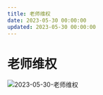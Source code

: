 ```yaml
---
title: 老师维权
date: 2023-05-30 00:00:00
updated: 2023-05-30 00:00:00
---
```


# 老师维权

![2023-05-30-老师维权](assets/2023-05-30-老师维权.jpeg)

